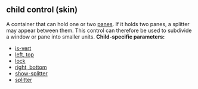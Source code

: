 ## child control (skin)


A container that can hold one or two
[panes](/%7Bskin%7D/control/main). If it holds two panes, a splitter
may appear between them. This control can therefore be used to subdivide
a window or pane into smaller units.
**Child-specific parameters:**
*   [is-vert](/%7Bskin%7D/param/is-vert)
*   [left, top](/%7Bskin%7D/param/left)
*   [lock](/%7Bskin%7D/param/lock)
*   [right, bottom](/%7Bskin%7D/param/right)
*   [show-splitter](/%7Bskin%7D/param/show-splitter)
*   [splitter](/%7Bskin%7D/param/splitter)